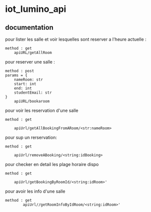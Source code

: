 # iot_lumino_api

## documentation
pour lister les salle et voir lesquelles sont reserver a l'heure actuelle :

    method : get
	    apiURL/getAllRoom

pour reserver une salle :

    method : post
    params = {
        nameRoom: str
        start: int
        end: int
        studentEmail: str
    }
	    apiURL/bookaroom

pour voir les reservation d'une salle

    method : get
        
        apiUrl/getAllBookingFromARoom/<str:nameRoom>
pour sup un rerservation: 

    method : get
        
        apiUrl/removeABooking/<string:idBooking>


pour checker en detail les plage horaire dispo 

    method : get
        
        apiUrl/getBookingByRoomId/<string:idRoom>'

pour avoir les info d'une salle
   
	method : get        
        	apiUrl//getRoomInfoByIdRoom/<string:idRoom>'



